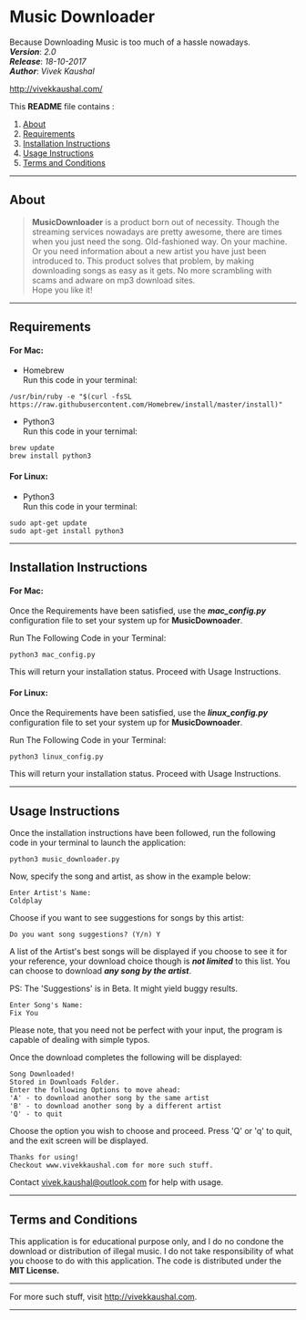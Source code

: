 Music Downloader
===================

Because Downloading Music is too much of a hassle nowadays. <br />
***Version***: *2.0* <br />
***Release***: *18-10-2017* <br />
***Author***: *Vivek Kaushal* <br />

http://vivekkaushal.com/
<br>

This **README** file contains :
 1. [About](#about)
 2. [Requirements](#requirements)
 3. [Installation Instructions](#installation-instructions)
 4. [Usage Instructions](#usage-instructions)
 5. [Terms and Conditions](#terms-and-conditions)
 

----------


About
--------

>**MusicDownloader** is a product born out of necessity. Though the streaming services nowadays are pretty awesome, there are times when you just need the song. Old-fashioned way. On your machine. Or you need information about a new artist you have just been introduced to. This product solves that problem, by making downloading songs as easy as it gets. No more scrambling with scams and adware on mp3 download sites. <br />
>Hope you like it!


----------


Requirements
------------

#### For Mac: 

- Homebrew<br>
Run this code in your terminal:
```
/usr/bin/ruby -e "$(curl -fsSL https://raw.githubusercontent.com/Homebrew/install/master/install)"
```
- Python3<br>
Run this code in your ternimal:
```
brew update
brew install python3
```

#### For Linux:

- Python3<br>
Run this code in your terminal:
```
sudo apt-get update
sudo apt-get install python3
```

------------------------

Installation Instructions
--------------------------
#### For Mac:<br />
Once the Requirements have been satisfied, use the ***mac_config.py*** configuration file to set your system up for **MusicDownoader**.

Run The Following Code in your Terminal:
```
python3 mac_config.py
```
This will return your installation status. Proceed with Usage Instructions.

#### For Linux: <br />
Once the Requirements have been satisfied, use the ***linux_config.py*** configuration file to set your system up for **MusicDownoader**.

Run The Following Code in your Terminal:
```
python3 linux_config.py
```
This will return your installation status. Proceed with Usage Instructions.
__________________

Usage Instructions
------------------
Once the installation instructions have been followed, run the following code in your terminal to launch the application:
```
python3 music_downloader.py
```
Now, specify the song and artist, as show in the example below:
```
Enter Artist's Name:
Coldplay
```
Choose if you want to see suggestions for songs by this artist:
```
Do you want song suggestions? (Y/n) Y
```

A list of the Artist's best songs will be displayed if you choose to see it for your reference, your download choice though is ***not limited*** to this list. You can choose to download ***any song by the artist***.

PS: The 'Suggestions' is in Beta. It might yield buggy results.
```
Enter Song's Name:
Fix You
```
Please note, that you need not be perfect with your input, the program is capable of dealing with simple typos.

Once the download completes the following will be displayed:
```
Song Downloaded!
Stored in Downloads Folder.
Enter the following Options to move ahead:
'A' - to download another song by the same artist
'B' - to download another song by a different artist
'Q' - to quit
```
Choose the option you wish to choose and proceed. Press 'Q' or 'q' to quit, and the exit screen will be displayed.
```
Thanks for using!
Checkout www.vivekkaushal.com for more such stuff.
```
Contact vivek.kaushal@outlook.com for help with usage.
___________________

Terms and Conditions
--------------------
This application is for educational purpose only, and I do no condone the download or distribution of illegal music. I do not take responsibility of what you choose to do with this application. The code is distributed under the **MIT License.**
_______________

For more such stuff, visit http://vivekkaushal.com.


----------
